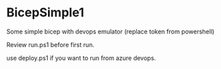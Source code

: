 # BicepSimple1
Some simple bicep with devops emulator (replace token from powershell)

Review run.ps1 before first run.

use deploy.ps1 if you want to run from azure devops.
